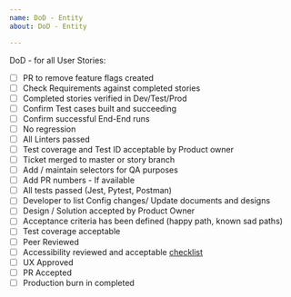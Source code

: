 ```yaml
---	
name: DoD - Entity
about: DoD - Entity

---	
```


DoD - for all User Stories:

- [ ] PR to remove feature flags created
- [ ] Check Requirements against completed stories
- [ ] Completed stories verified in Dev/Test/Prod
- [ ] Confirm Test cases built and succeeding 
- [ ] Confirm successful End-End runs 
- [ ] No regression
- [ ] All Linters passed
- [ ] Test coverage and Test ID acceptable by Product owner
- [ ] Ticket merged to master or story branch
- [ ] Add / maintain selectors for QA purposes
- [ ] Add PR numbers - If available
- [ ] All tests passed (Jest, Pytest, Postman)
- [ ] Developer to list Config changes/ Update documents and designs
- [ ] Design / Solution accepted by Product Owner
- [ ] Acceptance criteria has been defined (happy path, known sad paths)
- [ ] Test coverage acceptable
- [ ] Peer Reviewed
- [ ] Accessibility reviewed and acceptable [checklist](https://github.com/bcgov/entity/docs/coding-standards/accessibility.md)
- [ ] UX Approved
- [ ] PR Accepted
- [ ] Production burn in completed
